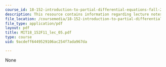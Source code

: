 ```yaml
---
course_id: 18-152-introduction-to-partial-differential-equations-fall-2011
description: This resource contains information regarding lecture notes.
file_location: /coursemedia/18-152-introduction-to-partial-differential-equations-fall-2011/9acdeff6449529106ac254f7ada967da_MIT18_152F11_lec_05.pdf
file_type: application/pdf
layout: pdf
title: MIT18_152F11_lec_05.pdf
type: course
uid: 9acdeff6449529106ac254f7ada967da

---
```

None